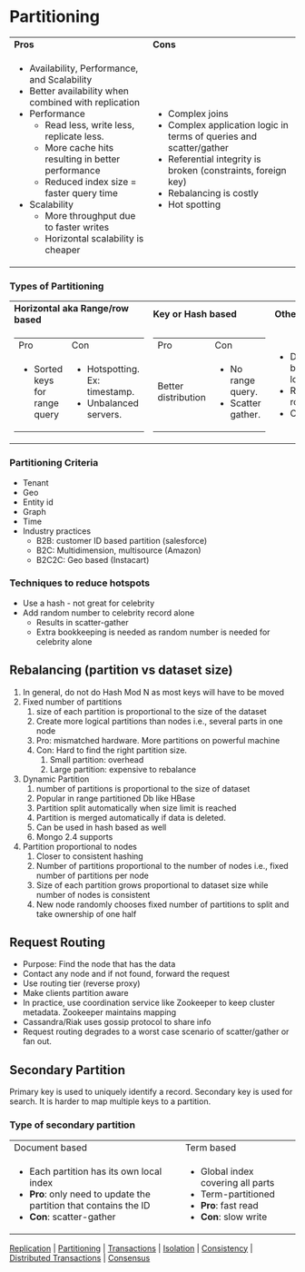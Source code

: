 

# Partitioning


<table>
  <tr>
   <td><strong>Pros</strong>
   </td>
   <td><strong>Cons</strong>
   </td>
  </tr>
  <tr>
   <td>
<ul>

<li>Availability, Performance, and Scalability

<li>Better availability when combined with replication
<li>Performance
    <ul>
        <li>Read less, write less, replicate less. 
        <li>More cache hits resulting in better performance
        <li>Reduced index size = faster query time
        </li>
    </ul>
<li>Scalability 
    <ul>
        <li>More throughput due to faster writes 
        <li>Horizontal scalability is cheaper
        </li>
    </ul>
</li>
</ul>
   </td>
   <td>
<ul>

<li>Complex joins
<li>Complex application logic in terms of queries and scatter/gather
<li>Referential integrity is broken (constraints, foreign key)
<li>Rebalancing is costly
<li>Hot spotting
</li>
</ul>
   </td>
  </tr>
</table>



### Types of Partitioning


<table>
  <tr>
   <td><strong>Horizontal aka Range/row based</strong>
   </td>
   <td><strong>Key or Hash based</strong>
   </td>
   <td><strong>Other </strong>
   </td>
  </tr>
  <tr>
   <td>

<table>
  <tr>
   <td>Pro
   </td>
   <td>Con
   </td>
  </tr>
  <tr>
   <td>
    <ul>
    <li>Sorted keys for range query
    </li>
    </ul>
   </td>
   <td>
    <ul>
    <li>Hotspotting. Ex: timestamp. 
    <li>Unbalanced servers.
    </li>
    </ul>
   </td>
  </tr>
</table>


   </td>
   <td>

<table>
  <tr>
   <td>Pro
   </td>
   <td>Con
   </td>
  </tr>
  <tr>
   <td>Better distribution
   </td>
   <td>
    <ul>
    <li>No range query.
    <li>Scatter gather.
    </li>
    </ul>
   </td>
  </tr>
</table>


   </td>
   <td>


* Directory based lookup
* Round robin
* Composite
   </td>
  </tr>
</table>




### Partitioning Criteria

* Tenant
* Geo
* Entity id
* Graph
* Time
* Industry practices
    * B2B: customer ID based partition (salesforce)
    * B2C: Multidimension, multisource (Amazon)
    * B2C2C: Geo based (Instacart)


### Techniques to reduce hotspots



* Use a hash - not great for celebrity
* Add random number to celebrity record alone
    * Results in scatter-gather
    * Extra bookkeeping is needed as random number is needed for celebrity alone




## Rebalancing (partition vs dataset size)



1. In general, do not do Hash Mod N as most keys will have to be moved
2. Fixed number of partitions
    1. size of each partition is proportional to the size of the dataset
    2. Create more logical partitions than nodes i.e., several parts in one node
    3. Pro: mismatched hardware. More partitions on powerful machine
    4. Con: Hard to find the right partition size. 
        1. Small partition: overhead
        2. Large partition: expensive to rebalance
3. Dynamic Partition
    1. number of partitions is proportional to the size of dataset
    2. Popular in range partitioned Db like HBase
    3. Partition split automatically when size limit is reached
    4. Partition is merged automatically if data is deleted.
    5. Can be used in hash based as well 
    6. Mongo 2.4 supports 
4. Partition proportional to nodes
    1. Closer to consistent hashing
    2. Number of partitions proportional to the number of nodes i.e., fixed number of partitions per node
    3. Size of each partition grows proportional to dataset size while number of nodes is consistent
    4. New node randomly chooses fixed number of partitions to split and take ownership of one half


## Request Routing



* Purpose: Find the node that has the data
* Contact any node and if not found, forward the request
* Use routing tier (reverse proxy)
* Make clients partition aware
* In practice, use coordination service like Zookeeper to keep cluster metadata. Zookeeper maintains mapping
* Cassandra/Riak uses gossip protocol to share info
* Request routing degrades to a worst case scenario of scatter/gather or fan out.

## Secondary Partition

Primary key is used to uniquely identify a record. Secondary key is used for search. It is harder to map multiple keys to a partition.

### Type of secondary partition

<table>
  <tr>
   <td>Document based 
   </td>
   <td>Term based
   </td>
  </tr>
  <tr>
   <td>
<ul>

<li>Each partition has its own local index
<li><strong>Pro</strong>: only need to update the partition that contains the ID
<li><strong>Con</strong>: scatter-gather
</li>
</ul>
   </td>
   <td>
<ul>
<li>Global index covering all parts
<li>Term-partitioned
<li><strong>Pro</strong>: fast read
<li><strong>Con</strong>: slow write
</li>
</ul>
   </td>
  </tr>
</table>



[Replication](replication.md) | [Partitioning](partitioning.md) | [Transactions](transaction.md) | [Isolation](isolation.md) | [Consistency](consistency.md) | [Distributed Transactions](distributed_transactions.md) | [Consensus](consensus.md)